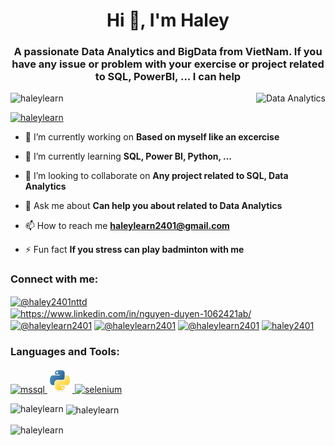 <h1 align="center">Hi 👋, I'm Haley</h1>
<h3 align="center">A passionate Data Analytics and BigData from VietNam. If you have any issue or problem with your exercise or project related to SQL, PowerBI, ... I can help</h3>

<img align="right" alt="Data Analytics" src="https://digitalcreativemind.com/wp-content/uploads/2021/06/Analytics_amp_Data_Science.gif" />

<p align="left"> <img src="https://komarev.com/ghpvc/?username=haleylearn&label=Profile%20views&color=0e75b6&style=flat" alt="haleylearn" /> </p>

<p align="left"> <a href="https://github.com/ryo-ma/github-profile-trophy"><img src="https://github-profile-trophy.vercel.app/?username=haleylearn" alt="haleylearn" /></a> </p>

- 🔭 I’m currently working on **Based on myself like an excercise**

- 🌱 I’m currently learning **SQL, Power BI, Python, ...**

- 👯 I’m looking to collaborate on **Any project related to SQL, Data Analytics**

- 💬 Ask me about **Can help you about related to Data Analytics**

- 📫 How to reach me **haleylearn2401@gmail.com**

- ⚡ Fun fact **If you stress can play badminton with me**

<h3 align="left">Connect with me:</h3>
<p align="left">
<a href="https://twitter.com/@haley2401nttd" target="blank"><img align="center" src="https://raw.githubusercontent.com/rahuldkjain/github-profile-readme-generator/master/src/images/icons/Social/twitter.svg" alt="@haley2401nttd" height="30" width="40" /></a>
<a href="https://linkedin.com/in/https://www.linkedin.com/in/nguyen-duyen-1062421ab/" target="blank"><img align="center" src="https://raw.githubusercontent.com/rahuldkjain/github-profile-readme-generator/master/src/images/icons/Social/linked-in-alt.svg" alt="https://www.linkedin.com/in/nguyen-duyen-1062421ab/" height="30" width="40" /></a>
<a href="https://www.hackerrank.com/@haleylearn2401" target="blank"><img align="center" src="https://raw.githubusercontent.com/rahuldkjain/github-profile-readme-generator/master/src/images/icons/Social/hackerrank.svg" alt="@haleylearn2401" height="30" width="40" /></a>
<a href="https://www.leetcode.com/@haleylearn2401" target="blank"><img align="center" src="https://raw.githubusercontent.com/rahuldkjain/github-profile-readme-generator/master/src/images/icons/Social/leet-code.svg" alt="@haleylearn2401" height="30" width="40" /></a>
<a href="https://www.hackerearth.com/@haleylearn2401" target="blank"><img align="center" src="https://raw.githubusercontent.com/rahuldkjain/github-profile-readme-generator/master/src/images/icons/Social/hackerearth.svg" alt="@haleylearn2401" height="30" width="40" /></a>
<a href="https://discord.gg/haley2401" target="blank"><img align="center" src="https://raw.githubusercontent.com/rahuldkjain/github-profile-readme-generator/master/src/images/icons/Social/discord.svg" alt="haley2401" height="30" width="40" /></a>
</p>

<h3 align="left">Languages and Tools:</h3>
<p align="left"> <a href="https://www.microsoft.com/en-us/sql-server" target="_blank" rel="noreferrer"> <img src="https://www.svgrepo.com/show/303229/microsoft-sql-server-logo.svg" alt="mssql" width="40" height="40"/> </a> <a href="https://www.python.org" target="_blank" rel="noreferrer"> <img src="https://raw.githubusercontent.com/devicons/devicon/master/icons/python/python-original.svg" alt="python" width="40" height="40"/> </a> <a href="https://www.selenium.dev" target="_blank" rel="noreferrer"> <img src="https://raw.githubusercontent.com/detain/svg-logos/780f25886640cef088af994181646db2f6b1a3f8/svg/selenium-logo.svg" alt="selenium" width="40" height="40"/> </a> </p>

<p><img align="left" src="https://github-readme-stats.vercel.app/api/top-langs?username=haleylearn&show_icons=true&locale=en&layout=compact" alt="haleylearn" /></p>

<p>&nbsp;<img align="center" src="https://github-readme-stats.vercel.app/api?username=haleylearn&show_icons=true&locale=en" alt="haleylearn" /></p>

<p><img align="center" src="https://github-readme-streak-stats.herokuapp.com/?user=haleylearn&" alt="haleylearn" /></p>

